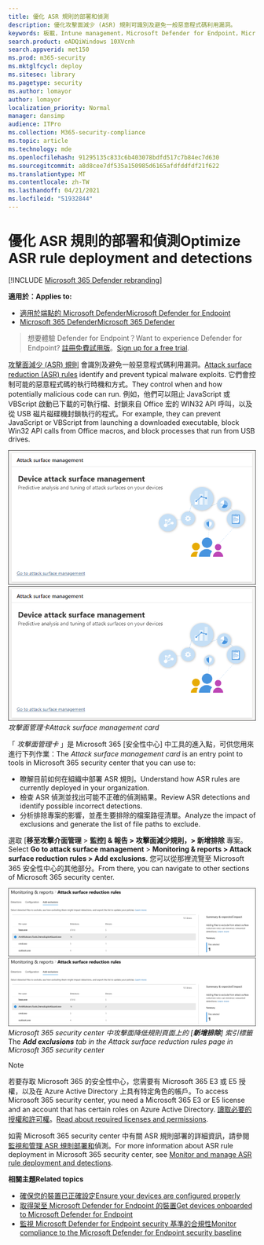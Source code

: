 ```yaml
---
title: 優化 ASR 規則的部署和偵測
description: 優化攻擊面減少 (ASR) 規則可識別及避免一般惡意程式碼利用漏洞。
keywords: 板載，Intune management，Microsoft Defender for Endpoint，Microsoft Defender，Windows Defender，攻擊面降低，ASR，安全性基準
search.product: eADQiWindows 10XVcnh
search.appverid: met150
ms.prod: m365-security
ms.mktglfcycl: deploy
ms.sitesec: library
ms.pagetype: security
ms.author: lomayor
author: lomayor
localization_priority: Normal
manager: dansimp
audience: ITPro
ms.collection: M365-security-compliance
ms.topic: article
ms.technology: mde
ms.openlocfilehash: 91295135c833c6b403078bdfd517c7b84ec7d630
ms.sourcegitcommit: a8d8cee7df535a150985d6165afdfddfdf21f622
ms.translationtype: MT
ms.contentlocale: zh-TW
ms.lasthandoff: 04/21/2021
ms.locfileid: "51932844"
---
```

# <a name="optimize-asr-rule-deployment-and-detections"></a><span data-ttu-id="2896a-104">優化 ASR 規則的部署和偵測</span><span class="sxs-lookup"><span data-stu-id="2896a-104">Optimize ASR rule deployment and detections</span></span>

[!INCLUDE [Microsoft 365 Defender rebranding](../../includes/microsoft-defender.md)]

<span data-ttu-id="2896a-105">**適用於：**</span><span class="sxs-lookup"><span data-stu-id="2896a-105">**Applies to:**</span></span>
- [<span data-ttu-id="2896a-106">適用於端點的 Microsoft Defender</span><span class="sxs-lookup"><span data-stu-id="2896a-106">Microsoft Defender for Endpoint</span></span>](https://go.microsoft.com/fwlink/p/?linkid=2154037)
- [<span data-ttu-id="2896a-107">Microsoft 365 Defender</span><span class="sxs-lookup"><span data-stu-id="2896a-107">Microsoft 365 Defender</span></span>](https://go.microsoft.com/fwlink/?linkid=2118804)

> <span data-ttu-id="2896a-108">想要體驗 Defender for Endpoint？</span><span class="sxs-lookup"><span data-stu-id="2896a-108">Want to experience Defender for Endpoint?</span></span> <span data-ttu-id="2896a-109">[註冊免費試用版](https://www.microsoft.com/en-us/WindowsForBusiness/windows-atp?ocid=docs-wdatp-onboardconfigure-abovefoldlink)。</span><span class="sxs-lookup"><span data-stu-id="2896a-109">[Sign up for a free trial](https://www.microsoft.com/en-us/WindowsForBusiness/windows-atp?ocid=docs-wdatp-onboardconfigure-abovefoldlink).</span></span>

<span data-ttu-id="2896a-110">[攻擊面減少 (ASR) 規則](./attack-surface-reduction.md) 會識別及避免一般惡意程式碼利用漏洞。</span><span class="sxs-lookup"><span data-stu-id="2896a-110">[Attack surface reduction (ASR) rules](./attack-surface-reduction.md) identify and prevent typical malware exploits.</span></span> <span data-ttu-id="2896a-111">它們會控制可能的惡意程式碼的執行時機和方式。</span><span class="sxs-lookup"><span data-stu-id="2896a-111">They control when and how potentially malicious code can run.</span></span> <span data-ttu-id="2896a-112">例如，他們可以阻止 JavaScript 或 VBScript 啟動已下載的可執行檔、封鎖來自 Office 宏的 WIN32 API 呼叫，以及從 USB 磁片磁碟機封鎖執行的程式。</span><span class="sxs-lookup"><span data-stu-id="2896a-112">For example, they can prevent JavaScript or VBScript from launching a downloaded executable, block Win32 API calls from Office macros, and block processes that run from USB drives.</span></span>

<span data-ttu-id="2896a-113">![攻擊面管理卡](images/secconmgmt_asr_card.png)</span><span class="sxs-lookup"><span data-stu-id="2896a-113">![Attack surface management card](images/secconmgmt_asr_card.png)</span></span><br>
<span data-ttu-id="2896a-114">*攻擊面管理卡*</span><span class="sxs-lookup"><span data-stu-id="2896a-114">*Attack surface management card*</span></span>

<span data-ttu-id="2896a-115">「 *攻擊面管理卡* 」是 Microsoft 365 [安全性中心] 中工具的進入點，可供您用來進行下列作業：</span><span class="sxs-lookup"><span data-stu-id="2896a-115">The *Attack surface management card* is an entry point to tools in Microsoft 365 security center that you can use to:</span></span>

* <span data-ttu-id="2896a-116">瞭解目前如何在組織中部署 ASR 規則。</span><span class="sxs-lookup"><span data-stu-id="2896a-116">Understand how ASR rules are currently deployed in your organization.</span></span>
* <span data-ttu-id="2896a-117">檢查 ASR 偵測並找出可能不正確的偵測結果。</span><span class="sxs-lookup"><span data-stu-id="2896a-117">Review ASR detections and identify possible incorrect detections.</span></span>
* <span data-ttu-id="2896a-118">分析排除專案的影響，並產生要排除的檔案路徑清單。</span><span class="sxs-lookup"><span data-stu-id="2896a-118">Analyze the impact of exclusions and generate the list of file paths to exclude.</span></span>

<span data-ttu-id="2896a-119">選取 [**移至攻擊介面管理**  >  **監控] & 報告 > 攻擊面減少規則，> 新增排除** 專案。</span><span class="sxs-lookup"><span data-stu-id="2896a-119">Select **Go to attack surface management** > **Monitoring & reports > Attack surface reduction rules > Add exclusions**.</span></span> <span data-ttu-id="2896a-120">您可以從那裡流覽至 Microsoft 365 安全性中心的其他部分。</span><span class="sxs-lookup"><span data-stu-id="2896a-120">From there, you can navigate to other sections of Microsoft 365 security center.</span></span>

<span data-ttu-id="2896a-121">![Microsoft 365 security center 中的攻擊面降低規則頁面上的新增排除索引標籤](images/secconmgmt_asr_m365exlusions.png)</span><span class="sxs-lookup"><span data-stu-id="2896a-121">![Add exclusions tab in the Attack surface reduction rules page in Microsoft 365 security center](images/secconmgmt_asr_m365exlusions.png)</span></span><br>
<span data-ttu-id="2896a-122">*Microsoft 365 security center 中攻擊面降低規則頁面上的 [**新增排除**] 索引標籤*</span><span class="sxs-lookup"><span data-stu-id="2896a-122">The ***Add exclusions** tab in the Attack surface reduction rules page in Microsoft 365 security center*</span></span>

> [!NOTE]
> <span data-ttu-id="2896a-123">若要存取 Microsoft 365 的安全性中心，您需要有 Microsoft 365 E3 或 E5 授權，以及在 Azure Active Directory 上具有特定角色的帳戶。</span><span class="sxs-lookup"><span data-stu-id="2896a-123">To access Microsoft 365 security center, you need a Microsoft 365 E3 or E5 license and an account that has certain roles on Azure Active Directory.</span></span> <span data-ttu-id="2896a-124">[讀取必要的授權和許可權](https://docs.microsoft.com/office365/securitycompliance/microsoft-security-and-compliance#required-licenses-and-permissions)。</span><span class="sxs-lookup"><span data-stu-id="2896a-124">[Read about required licenses and permissions](https://docs.microsoft.com/office365/securitycompliance/microsoft-security-and-compliance#required-licenses-and-permissions).</span></span>

<span data-ttu-id="2896a-125">如需 Microsoft 365 security center 中有關 ASR 規則部署的詳細資訊，請參閱 [監視和管理 ASR 規則部署和](https://docs.microsoft.com/office365/securitycompliance/monitor-devices#monitor-and-manage-asr-rule-deployment-and-detections)偵測。</span><span class="sxs-lookup"><span data-stu-id="2896a-125">For more information about ASR rule deployment in Microsoft 365 security center, see [Monitor and manage ASR rule deployment and detections](https://docs.microsoft.com/office365/securitycompliance/monitor-devices#monitor-and-manage-asr-rule-deployment-and-detections).</span></span>

<span data-ttu-id="2896a-126">**相關主題**</span><span class="sxs-lookup"><span data-stu-id="2896a-126">**Related topics**</span></span>

* [<span data-ttu-id="2896a-127">確保您的裝置已正確設定</span><span class="sxs-lookup"><span data-stu-id="2896a-127">Ensure your devices are configured properly</span></span>](configure-machines.md)
* [<span data-ttu-id="2896a-128">取得架至 Microsoft Defender for Endpoint 的裝置</span><span class="sxs-lookup"><span data-stu-id="2896a-128">Get devices onboarded to Microsoft Defender for Endpoint</span></span>](configure-machines-onboarding.md)
* [<span data-ttu-id="2896a-129">監視 Microsoft Defender for Endpoint security 基準的合規性</span><span class="sxs-lookup"><span data-stu-id="2896a-129">Monitor compliance to the Microsoft Defender for Endpoint security baseline</span></span>](configure-machines-security-baseline.md)
